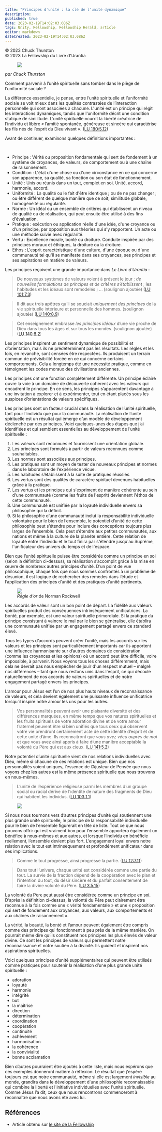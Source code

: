 ```yaml
---
title: "Principes d'unité : la clé de l'unité dynamique"
description: 
published: true
date: 2023-02-19T14:02:03.086Z
tags: Unity, Fellowship, Fellowship Herald, article
editor: markdown
dateCreated: 2023-02-19T14:02:03.086Z
---
```


<p class="v-card v-sheet theme--light grey lighten-3 px-2">© 2023 Chuck Thurston<br>© 2023 La Fellowship du Livre d'Urantia</p>

<figure id="Figure_1" class="image urantiapedia image-style-align-left">
<img src="/image/article/Chuck_Thurston/27.jpg">
</figure>

_par Chuck Thurston_

Comment parvenir à l’unité spirituelle sans tomber dans le piège de l’uniformité sociale ?

La différence essentielle, je pense, entre l’unité spirituelle et l’uniformité sociale se voit mieux dans les qualités contrastées de l’interaction personnelle qui sont associées à chacune. L'unité est un principe qui régit les interactions dynamiques, tandis que l'uniformité décrit une condition statique de similitude. L’unité spirituelle nourrit la liberté créatrice de l’individu et libère « l’amitié spontanée, généreuse et sincère qui caractérise les fils nés de l’esprit du Dieu vivant ». ([LU 180:5.12](/fr/The_Urantia_Book/180#p5_12))

Avant de continuer, examinons quelques définitions importantes :

<br style="clear:both;"/>

- Principe : Vérité ou proposition fondamentale qui sert de fondement à un système de croyances, de valeurs, de comportement ou à une chaîne de raisonnement.
- Condition : L'état d'une chose ou d'une circonstance en ce qui concerne son apparence, sa qualité, sa fonction ou son état de fonctionnement.
- Unité : Unis ou réunis dans un tout, complet en soi. Unité, accord, harmonie, accord.
- Uniformité : La qualité ou le fait d'être identique ; ou de ne pas changer ; ou être différent de quelque manière que ce soit, similitude globale, homogénéité ou régularité.
- Norme : Un idéal ou un ensemble de critères qui établissent un niveau de qualité ou de réalisation, qui peut ensuite être utilisé à des fins d'évaluation.
- Pratique : exécution ou application réelle d'une idée, d'une croyance ou d'un principe, par opposition aux théories qui s'y rapportent. Un acte ou une méthode suivie avec régularité.
- Vertu : Excellence morale, bonté ou droiture. Conduite inspirée par des principes moraux et éthiques, la droiture ou la droiture.
- Ethos : L'esprit caractéristique d'une culture, d'une époque ou d'une communauté tel qu'il se manifeste dans ses croyances, ses principes et ses aspirations en matière de valeurs.

Les principes reçoivent une grande importance dans _Le Livre d'Urantia_ :

> De nouveaux systèmes de valeurs voient à présent le jour ; _de nouvelles formulations de principes et de critères s’établissent_ ; les habitudes et les idéaux sont remodelés ; ... (soulignon ajoutée) ([LU 101:7.3](/fr/The_Urantia_Book/101#p7_3))

> Il dit aux trois apôtres qu’il se souciait _uniquement des principes_ de la vie spirituelle intérieure et personnelle des hommes. (soulignon ajoutée) ([LU 140:8.9](/fr/The_Urantia_Book/140#p8_9))

> Cet enseignement embrasse _les principes idéaux_ d’une vie proche de Dieu dans tous les âges et sur tous les mondes. (soulignon ajoutée) ([LU 140:8.2](/fr/The_Urantia_Book/140#p8_2))

Les principes inspirent un sentiment dynamique de possibilité et d’orientation, mais ils ne prédéterminent pas les résultats. Les règles et les lois, en revanche, sont censées être respectées. Ils produisent un terrain commun de prévisibilité forcée en ce qui concerne certains comportements. Cela a longtemps été une nécessité pratique, comme en témoignent les codes moraux des civilisations anciennes.

Les principes ont une fonction complètement différente. Un principe éclairé ouvre la voie à un domaine de découverte cohérent avec les valeurs qui encadrent le principe. En ce sens, les principes s’apparentent davantage à une invitation à explorer et à expérimenter, tout en étant placés sous les auspices d’orientations de valeurs spécifiques.

Les principes sont un facteur crucial dans la réalisation de l’unité spirituelle, tant pour l’individu que pour la communauté. La réalisation de l’unité spirituelle est un résultat qui émerge d’un modèle de développement déclenché par des principes. Voici quelques-unes des étapes que j’ai identifiées et qui semblent essentielles au développement de l’unité spirituelle :

1. Les valeurs sont reconnues et fournissent une orientation globale.
2. Les principes sont formulés à partir de valeurs reconnues comme souhaitables.
3. Les normes sont associées aux principes.
4. Les pratiques sont un moyen de tester de nouveaux principes et normes dans le laboratoire de l'expérience vécue.
5. Les habitudes s’établissent à la suite de pratiques réussies.
6. Les vertus sont des qualités de caractère spirituel devenues habituelles grâce à la pratique.
7. Les vertus et les principes qui s'expriment de manière cohérente au sein d'une communauté (comme les fruits de l'esprit) deviennent l'éthos de cette communauté.
8. Une communauté est unifiée par la loyauté individuelle envers sa philosophie qui la définit.
9. Si la philosophie d’une communauté inclut la responsabilité individuelle volontaire pour le bien de l’ensemble, le potentiel d’unité de cette philosophie peut s’étendre pour inclure des conceptions toujours plus larges de l’ensemble. Cela peut s’étendre aux petites communautés, aux nations et même à la culture de la planète entière. Cette relation de loyauté entre l'individu et le tout finira par s'étendre jusqu'au Suprême, l'unificateur des univers du temps et de l'espace.

Bien que l’unité spirituelle puisse être considérée comme un principe en soi (selon la définition ci-dessus), sa réalisation s’accomplit grâce à la mise en œuvre de nombreux autres principes d’unité. D’un point de vue philosophique, chaque fois que nous sommes confrontés à un problème de désunion, il est logique de rechercher des remèdes dans l’étude et l’application des principes d’unité et des pratiques d’unité pertinents.

<figure id="Figure_2" class="image urantiapedia">
<img src="/image/article/Tom_Allen/11.jpg">
<figcaption><em>Règle d'or</em> de Norman Rockwell</figcaption>
</figure>

Les accords de valeur sont un bon point de départ. La fidélité aux valeurs spirituelles produit des conséquences intrinsèquement unificatrices. La bonté, par exemple, est une valeur spirituelle primordiale. Si la pratique du principe consistant à vaincre le mal par le bien se généralise, elle établira une communauté unifiée par un engagement partagé envers ce standard élevé.

Tous les types d’accords peuvent créer l’unité, mais les accords sur les valeurs et les principes sont particulièrement importants car ils apportent une influence harmonisante sur d’autres domaines de considération (comme les croyances et les opinions) où un accord peut être difficile, voire impossible, à parvenir. Nous voyons tous les choses différemment, mais cela ne devrait pas nous empêcher de jouir d'un respect mutuel – malgré nos différences – tant que nous restons unis dans l'esprit, ce qui découle naturellement de nos accords de valeurs spirituelles et de notre engagement partagé envers les principes.

L’amour pour Jésus est l’un de nos plus hauts niveaux de reconnaissance de valeurs, et cela devient également une puissante influence unificatrice lorsqu’il inspire notre amour les uns pour les autres.

> Vos personnalités peuvent avoir une plaisante diversité et des différences marquées, en même temps que vos natures spirituelles et les fruits spirituels de votre adoration divine et de votre amour fraternel peuvent être si bien unifiés que tous ceux qui observent votre vie prendront certainement acte de cette identité d’esprit et de cette unité d’âme. Ils reconnaitront que _vous avez vécu auprès de moi_ et que vous avez ainsi appris à faire d’une manière acceptable la volonté du Père qui est aux cieux. ([LU 141:5.2](/fr/The_Urantia_Book/141#p5_2))

Notre potentiel d’unité spirituelle vient de nos relations individuelles avec Dieu, même si chacune de ces relations est unique. Bien que nos personnalités soient uniques, l’essence de l’Ajusteur de Pensée que nous voyons chez les autres est la même présence spirituelle que nous trouvons en nous-mêmes.

> L’unité de l’expérience religieuse parmi les membres d’un groupe social ou racial dérive de l’identité de nature des fragments de Dieu qui habitent les individus. ([LU 103:1.1](/fr/The_Urantia_Book/103#p1_1))

<figure id="Figure_3" class="image urantiapedia">
<img src="/image/article/Chuck_Thurston/29.jpg">
</figure>

Si nous nous tournons vers d’autres principes d’unité qui soutiennent une plus grande unité spirituelle, le principe de la responsabilité individuelle pour le bien de l’ensemble figurerait en tête de liste. Tout ce que nous pouvons offrir qui est vraiment bon pour l’ensemble apportera également un bénéfice à nous-mêmes et aux autres, et lorsque l’individu en bénéficie réellement, l’ensemble devient plus fort. L’engagement loyal envers notre relation avec le tout est intrinsèquement et profondément unificateur dans ses implications.

> Comme le tout progresse, ainsi progresse la partie. ([LU 12:7.11](/fr/The_Urantia_Book/12#p7_11))

> Dans tout l’univers, chaque unité est considérée comme une partie du tout. La survie de la fraction dépend de la coopération avec le plan et l’intention du tout, du désir sincère et du parfait consentement de faire la divine volonté du Père. ([LU 3:5.15](/fr/The_Urantia_Book/3#p5_15))

La volonté du Père peut aussi être considérée comme un principe en soi. D’après la définition ci-dessus, la volonté du Père peut clairement être reconnue à la fois comme une « vérité fondamentale » et une « proposition qui sert de fondement aux croyances, aux valeurs, aux comportements et aux chaînes de raisonnement ».

La vérité, la beauté, la bonté et l’amour peuvent également être compris comme des principes qui fonctionnent à peu près de la même manière. On pourrait même dire qu’ils constituent nos principes les plus élevés de valeur divine. Ce sont les principes de valeurs qui permettent notre reconnaissance et notre soutien à la divinité. Ils guident et inspirent nos aspirations spirituelles.

Voici quelques principes d’unité supplémentaires qui peuvent être utilisés comme pratiques pour soutenir la réalisation d’une plus grande unité spirituelle :
- adoration
- loyauté
- harmonie
- intégrité
- but
- la maîtrise
- direction
- détermination
- coordination
- coopération
- continuité
- achèvement
- harmonisation
- la cohérence
- la convivialité
- bonne acclamation

Bien d’autres pourraient être ajoutés à cette liste, mais nous espérons que ces exemples donneront matière à réflexion. Le résultat que j'espère toujours est que notre communauté, même si elle est largement _invisible_ au monde, grandira dans le développement d'une philosophie reconnaissable qui combine la liberté et l'initiative individuelles avec l'unité spirituelle. Comme Jésus l’a dit, ceux que nous rencontrons commenceront à reconnaître que nous avons été avec lui.

## Références

- Article obtenu sur [le site de la Fellowship](https://urantia-book.org/archive/newsletters/herald/)